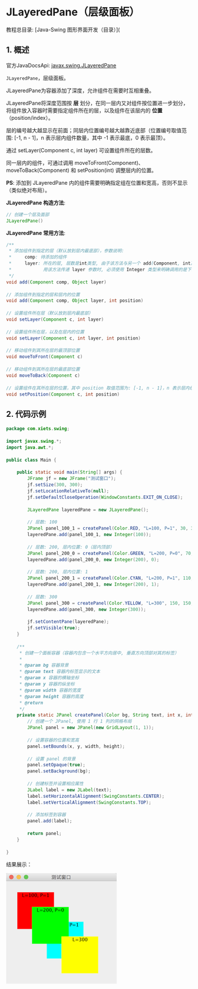 # JLayeredPane（层级面板）

教程总目录: [Java-Swing 图形界面开发（目录）](

## 1. 概述

官方JavaDocsApi: [javax.swing.JLayeredPane](https://docs.oracle.com/javase/8/docs/api/javax/swing/JLayeredPane.html)

`JLayeredPane`，层级面板。

JLayeredPane为容器添加了深度，允许组件在需要时互相重叠。

JLayeredPane将深度范围按 **层** 划分，在同一层内又对组件按位置进一步划分，将组件放入容器时需要指定组件所在的层，以及组件在该层内的 **位置**（position/index）。

层的编号越大越显示在前面；同层内位置编号越大越靠近底部（位置编号取值范围: [-1, n - 1]，n 表示层内组件数量，其中 -1 表示最底，0 表示最顶）。

通过 setLayer(Component c, int layer) 可设置组件所在的层数。

同一层内的组件，可通过调用 moveToFront(Component)、moveToBack(Component) 和 setPosition(int) 调整层内的位置。

**PS**: 添加到 JLayeredPane 内的组件需要明确指定组在位置和宽高，否则不显示（类似绝对布局）。

**JLayeredPane 构造方法**:

```java
// 创建一个层及面部
JLayeredPane()
```

**JLayeredPane 常用方法**:

```java
/**
 * 添加组件到指定的层（默认放到层内最底部），参数说明:
 *     comp: 待添加的组件
 *     layer: 所在的层, 层数是int类型, 由于该方法与另一个 add(Component, int) 方法类似, 直接使用会有冲突, 所以使
 *            用该方法传递 layer 参数时, 必须使用 Integer 类型来明确调用的是下面 add(Component, Object) 方法。
 */
void add(Component comp, Object layer)

// 添加组件到指定的层和层内的位置
void add(Component comp, Object layer, int position)

// 设置组件所在层（默认放到层内最底部）
void setLayer(Component c, int layer)

// 设置组件所在层，以及在层内的位置
void setLayer(Component c, int layer, int position)

// 移动组件到其所在层的最顶部位置
void moveToFront(Component c)

// 移动组件到其所在层的最底部位置
void moveToBack(Component c)

// 设置组件在其所在层的位置，其中 position 取值范围为: [-1, n - 1]，n 表示层内组件数量，其中 -1 表示最底，0 表示最顶
void setPosition(Component c, int position)
```

## 2. 代码示例

```java
package com.xiets.swing;

import javax.swing.*;
import java.awt.*;

public class Main {

    public static void main(String[] args) {
        JFrame jf = new JFrame("测试窗口");
        jf.setSize(300, 300);
        jf.setLocationRelativeTo(null);
        jf.setDefaultCloseOperation(WindowConstants.EXIT_ON_CLOSE);

        JLayeredPane layeredPane = new JLayeredPane();

        // 层数: 100
        JPanel panel_100_1 = createPanel(Color.RED, "L=100, P=1", 30, 30, 100, 100);
        layeredPane.add(panel_100_1, new Integer(100));

        // 层数: 200, 层内位置: 0（层内顶部）
        JPanel panel_200_0 = createPanel(Color.GREEN, "L=200, P=0", 70, 70, 100, 100);
        layeredPane.add(panel_200_0, new Integer(200), 0);

        // 层数: 200, 层内位置: 1
        JPanel panel_200_1 = createPanel(Color.CYAN, "L=200, P=1", 110, 110, 100, 100);
        layeredPane.add(panel_200_1, new Integer(200), 1);

        // 层数: 300
        JPanel panel_300 = createPanel(Color.YELLOW, "L=300", 150, 150, 100, 100);
        layeredPane.add(panel_300, new Integer(300));

        jf.setContentPane(layeredPane);
        jf.setVisible(true);
    }

    /**
     * 创建一个面板容器（容器内包含一个水平方向居中, 垂直方向顶部对其的标签）
     *
     * @param bg 容器背景
     * @param text 容器内标签显示的文本
     * @param x 容器的横轴坐标
     * @param y 容器的纵坐标
     * @param width 容器的宽度
     * @param height 容器的高度
     * @return
     */
    private static JPanel createPanel(Color bg, String text, int x, int y, int width, int height) {
        // 创建一个 JPanel, 使用 1 行 1 列的网格布局
        JPanel panel = new JPanel(new GridLayout(1, 1));

        // 设置容器的位置和宽高
        panel.setBounds(x, y, width, height);

        // 设置 panel 的背景
        panel.setOpaque(true);
        panel.setBackground(bg);

        // 创建标签并设置相应属性
        JLabel label = new JLabel(text);
        label.setHorizontalAlignment(SwingConstants.CENTER);
        label.setVerticalAlignment(SwingConstants.TOP);

        // 添加标签到容器
        panel.add(label);

        return panel;
    }

}
```

结果展示：

![java-swing4_5](../images/java-swing4_5.png)